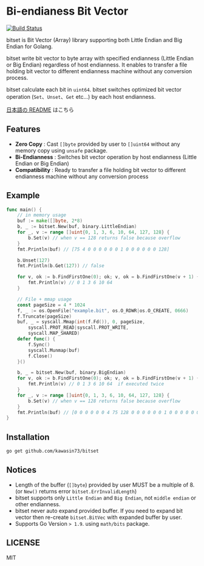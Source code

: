 # Bi-endianess Bit Vector

[![Build Status](https://travis-ci.com/kawasin73/bitset.svg?branch=master)](https://travis-ci.com/kawasin73/bitset)

bitset is Bit Vector (Array) library supporting both Little Endian and Big Endian for Golang.

bitset write bit vector to byte array with specified endianness (Little Endian or Big Endian) regardless of host endianness.
It enables to transfer a file holding bit vector to different endianness machine without any conversion process.

bitset calculate each bit in `uint64`.
bitset switches optimized bit vector operation (`Set`、`Unset`、`Get` etc...) by each host endianness.

[日本語の README](./README.ja.md) はこちら

## Features

- **Zero Copy** : Cast `[]byte` provided by user to `[]uint64` without any memory copy using `unsafe` package.
- **Bi-Endianness** : Switches bit vector operation by host endianness (Little Endian or Big Endian)
- **Compatibility** : Ready to transfer a file holding bit vector to different endianness machine without any conversion process

## Example

```go
func main() {
	// in memory usage
	buf := make([]byte, 2*8)
	b, _ := bitset.New(buf, binary.LittleEndian)
	for _, v := range []uint{0, 1, 3, 6, 10, 64, 127, 128} {
		b.Set(v) // when v == 128 returns false because overflow
	}
	fmt.Println(buf) // [75 4 0 0 0 0 0 0 1 0 0 0 0 0 0 128]

	b.Unset(127)
	fmt.Println(b.Get(127)) // false

	for v, ok := b.FindFirstOne(0); ok; v, ok = b.FindFirstOne(v + 1) {
		fmt.Println(v) // 0 1 3 6 10 64
	}

	// File + mmap usage
	const pageSize = 4 * 1024
	f, _ := os.OpenFile("example.bit", os.O_RDWR|os.O_CREATE, 0666)
	f.Truncate(pageSize)
	buf, _ = syscall.Mmap(int(f.Fd()), 0, pageSize,
		syscall.PROT_READ|syscall.PROT_WRITE,
		syscall.MAP_SHARED)
	defer func() {
		f.Sync()
		syscall.Munmap(buf)
		f.Close()
	}()

	b, _ = bitset.New(buf, binary.BigEndian)
	for v, ok := b.FindFirstOne(0); ok; v, ok = b.FindFirstOne(v + 1) {
		fmt.Println(v) // 0 1 3 6 10 64  if executed twice
	}
	for _, v := range []uint{0, 1, 3, 6, 10, 64, 127, 128} {
		b.Set(v) // when v == 128 returns false because overflow
	}
	fmt.Println(buf) // [0 0 0 0 0 0 4 75 128 0 0 0 0 0 0 1 0 0 0 0 0 0 0 1 0 0 0 0 ....
}
```

## Installation

```bash
go get github.com/kawasin73/bitset
```

## Notices

- Length of the buffer (`[]byte`) provided by user MUST be a multiple of 8. (or `New()` returns error `bitset.ErrInvalidLength`)
- bitset supports only `Little Endian` and `Big Endian`, not `middle endian` or other endianness.
- bitset never auto expand provided buffer. If you need to expand bit vector then re-create `bitset.BitVec` with expanded buffer by user.
- Supports Go Version `> 1.9`. using `math/bits` package.

## LICENSE

MIT
